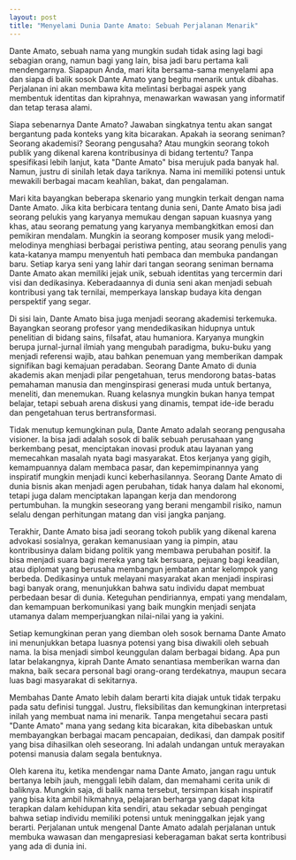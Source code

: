 ```yaml
---
layout: post
title: "Menyelami Dunia Dante Amato: Sebuah Perjalanan Menarik"
---
```


Dante Amato, sebuah nama yang mungkin sudah tidak asing lagi bagi sebagian orang, namun bagi yang lain, bisa jadi baru pertama kali mendengarnya. Siapapun Anda, mari kita bersama-sama menyelami apa dan siapa di balik sosok Dante Amato yang begitu menarik untuk dibahas. Perjalanan ini akan membawa kita melintasi berbagai aspek yang membentuk identitas dan kiprahnya, menawarkan wawasan yang informatif dan tetap terasa alami.

Siapa sebenarnya Dante Amato? Jawaban singkatnya tentu akan sangat bergantung pada konteks yang kita bicarakan. Apakah ia seorang seniman? Seorang akademisi? Seorang pengusaha? Atau mungkin seorang tokoh publik yang dikenal karena kontribusinya di bidang tertentu? Tanpa spesifikasi lebih lanjut, kata "Dante Amato" bisa merujuk pada banyak hal. Namun, justru di sinilah letak daya tariknya. Nama ini memiliki potensi untuk mewakili berbagai macam keahlian, bakat, dan pengalaman.

Mari kita bayangkan beberapa skenario yang mungkin terkait dengan nama Dante Amato. Jika kita berbicara tentang dunia seni, Dante Amato bisa jadi seorang pelukis yang karyanya memukau dengan sapuan kuasnya yang khas, atau seorang pematung yang karyanya membangkitkan emosi dan pemikiran mendalam. Mungkin ia seorang komposer musik yang melodi-melodinya menghiasi berbagai peristiwa penting, atau seorang penulis yang kata-katanya mampu menyentuh hati pembaca dan membuka pandangan baru. Setiap karya seni yang lahir dari tangan seorang seniman bernama Dante Amato akan memiliki jejak unik, sebuah identitas yang tercermin dari visi dan dedikasinya. Keberadaannya di dunia seni akan menjadi sebuah kontribusi yang tak ternilai, memperkaya lanskap budaya kita dengan perspektif yang segar.

Di sisi lain, Dante Amato bisa juga menjadi seorang akademisi terkemuka. Bayangkan seorang profesor yang mendedikasikan hidupnya untuk penelitian di bidang sains, filsafat, atau humaniora. Karyanya mungkin berupa jurnal-jurnal ilmiah yang mengubah paradigma, buku-buku yang menjadi referensi wajib, atau bahkan penemuan yang memberikan dampak signifikan bagi kemajuan peradaban. Seorang Dante Amato di dunia akademis akan menjadi pilar pengetahuan, terus mendorong batas-batas pemahaman manusia dan menginspirasi generasi muda untuk bertanya, meneliti, dan menemukan. Ruang kelasnya mungkin bukan hanya tempat belajar, tetapi sebuah arena diskusi yang dinamis, tempat ide-ide beradu dan pengetahuan terus bertransformasi.

Tidak menutup kemungkinan pula, Dante Amato adalah seorang pengusaha visioner. Ia bisa jadi adalah sosok di balik sebuah perusahaan yang berkembang pesat, menciptakan inovasi produk atau layanan yang memecahkan masalah nyata bagi masyarakat. Etos kerjanya yang gigih, kemampuannya dalam membaca pasar, dan kepemimpinannya yang inspiratif mungkin menjadi kunci keberhasilannya. Seorang Dante Amato di dunia bisnis akan menjadi agen perubahan, tidak hanya dalam hal ekonomi, tetapi juga dalam menciptakan lapangan kerja dan mendorong pertumbuhan. Ia mungkin seseorang yang berani mengambil risiko, namun selalu dengan perhitungan matang dan visi jangka panjang.

Terakhir, Dante Amato bisa jadi seorang tokoh publik yang dikenal karena advokasi sosialnya, gerakan kemanusiaan yang ia pimpin, atau kontribusinya dalam bidang politik yang membawa perubahan positif. Ia bisa menjadi suara bagi mereka yang tak bersuara, pejuang bagi keadilan, atau diplomat yang berusaha membangun jembatan antar kelompok yang berbeda. Dedikasinya untuk melayani masyarakat akan menjadi inspirasi bagi banyak orang, menunjukkan bahwa satu individu dapat membuat perbedaan besar di dunia. Keteguhan pendiriannya, empati yang mendalam, dan kemampuan berkomunikasi yang baik mungkin menjadi senjata utamanya dalam memperjuangkan nilai-nilai yang ia yakini.

Setiap kemungkinan peran yang diemban oleh sosok bernama Dante Amato ini menunjukkan betapa luasnya potensi yang bisa diwakili oleh sebuah nama. Ia bisa menjadi simbol keunggulan dalam berbagai bidang. Apa pun latar belakangnya, kiprah Dante Amato senantiasa memberikan warna dan makna, baik secara personal bagi orang-orang terdekatnya, maupun secara luas bagi masyarakat di sekitarnya.

Membahas Dante Amato lebih dalam berarti kita diajak untuk tidak terpaku pada satu definisi tunggal. Justru, fleksibilitas dan kemungkinan interpretasi inilah yang membuat nama ini menarik. Tanpa mengetahui secara pasti "Dante Amato" mana yang sedang kita bicarakan, kita dibebaskan untuk membayangkan berbagai macam pencapaian, dedikasi, dan dampak positif yang bisa dihasilkan oleh seseorang. Ini adalah undangan untuk merayakan potensi manusia dalam segala bentuknya.

Oleh karena itu, ketika mendengar nama Dante Amato, jangan ragu untuk bertanya lebih jauh, menggali lebih dalam, dan memahami cerita unik di baliknya. Mungkin saja, di balik nama tersebut, tersimpan kisah inspiratif yang bisa kita ambil hikmahnya, pelajaran berharga yang dapat kita terapkan dalam kehidupan kita sendiri, atau sekadar sebuah pengingat bahwa setiap individu memiliki potensi untuk meninggalkan jejak yang berarti. Perjalanan untuk mengenal Dante Amato adalah perjalanan untuk membuka wawasan dan mengapresiasi keberagaman bakat serta kontribusi yang ada di dunia ini.

